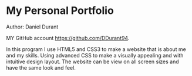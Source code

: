 # My Personal Portfolio

Author: Daniel Durant

 MY GitHub account <https://github.com/DDurant94>.

In this program I use HTML5 and CSS3 to make a website that is about me and my skills. Using advanced CSS to make a visually appealing and with intuitive design layout. The website can be view on all screen sizes and have the same look and feel.
